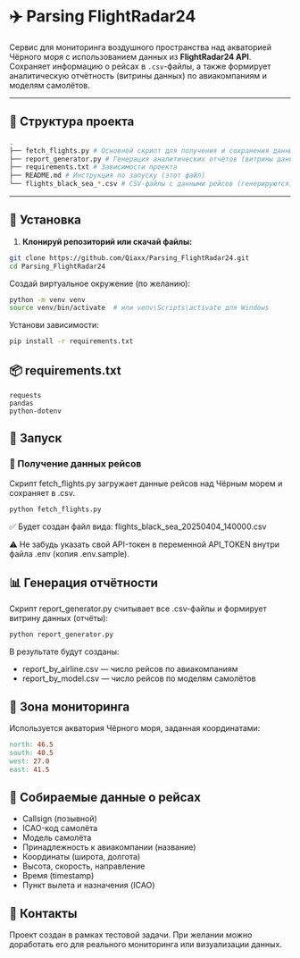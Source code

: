 # ✈️ Parsing FlightRadar24

Сервис для мониторинга воздушного пространства над акваторией Чёрного моря с использованием данных из **FlightRadar24 API**.
Сохраняет информацию о рейсах в `.csv`-файлы, а также формирует аналитическую отчётность (витрины данных) по авиакомпаниям и моделям самолётов.

---

## 📁 Структура проекта
```bash
.
├── fetch_flights.py # Основной скрипт для получения и сохранения данных
├── report_generator.py # Генерация аналитических отчётов (витрины данных)
├── requirements.txt # Зависимости проекта
├── README.md # Инструкция по запуску (этот файл)
└── flights_black_sea_*.csv # CSV-файлы с данными рейсов (генерируются)
```
---


## 🔧 Установка

1. **Клонируй репозиторий или скачай файлы:**

```bash
git clone https://github.com/Qiaxx/Parsing_FlightRadar24.git
cd Parsing_FlightRadar24
```

Создай виртуальное окружение (по желанию):

```bash
python -m venv venv
source venv/bin/activate  # или venv\Scripts\activate для Windows
```
Установи зависимости:

```bash
pip install -r requirements.txt
```
## 📦 requirements.txt

```nginx
requests
pandas
python-dotenv
```
## 🚀 Запуск
### 📡 Получение данных рейсов
Скрипт fetch_flights.py загружает данные рейсов над Чёрным морем и сохраняет в .csv.

```bash
python fetch_flights.py
```
✅ Будет создан файл вида: flights_black_sea_20250404_140000.csv

⚠️ Не забудь указать свой API-токен в переменной API_TOKEN внутри файла .env (копия .env.sample).

## 📊 Генерация отчётности
Скрипт report_generator.py считывает все .csv-файлы и формирует витрину данных (отчёты):

```bash
python report_generator.py
```
В результате будут созданы:

- report_by_airline.csv — число рейсов по авиакомпаниям
- report_by_model.csv — число рейсов по моделям самолётов

## 📍 Зона мониторинга
Используется акватория Чёрного моря, заданная координатами:

```makefile
north: 46.5
south: 40.5
west: 27.0
east: 41.5
```
## 📄 Собираемые данные о рейсах
- Callsign (позывной)
- ICAO-код самолёта
- Модель самолёта
- Принадлежность к авиакомпании (название)
- Координаты (широта, долгота)
- Высота, скорость, направление
- Время (timestamp)
- Пункт вылета и назначения (ICAO)

## 💬 Контакты
Проект создан в рамках тестовой задачи.
При желании можно доработать его для реального мониторинга или визуализации данных.
